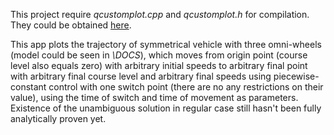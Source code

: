 This project require *qcustomplot.cpp* and *qcustomplot.h* for compilation. They could be obtained [here](http://www.qcustomplot.com/index.php/download).

This app plots the trajectory of symmetrical vehicle with three omni-wheels (model could be seen in *\DOCS*), which moves from origin point (course level also equals zero) with arbitrary initial speeds to arbitrary final point with arbitrary final course level and arbitrary final speeds using piecewise-constant control with one switch point (there are no any restrictions on their value), using the time of switch and time of movement as parameters. Existence of the unambiguous solution in regular case still hasn't been fully analytically proven yet.
